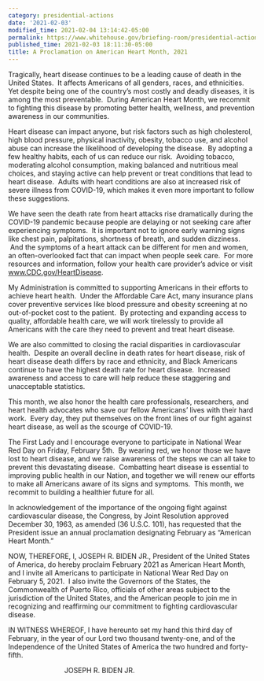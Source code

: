 ```yaml
---
category: presidential-actions
date: '2021-02-03'
modified_time: 2021-02-04 13:14:42-05:00
permalink: https://www.whitehouse.gov/briefing-room/presidential-actions/2021/02/03/proclamation-on-american-heart-month-2021/
published_time: 2021-02-03 18:11:30-05:00
title: A Proclamation on American Heart Month, 2021
---
```

 
Tragically, heart disease continues to be a leading cause of death in
the United States.  It affects Americans of all genders, races, and
ethnicities.  Yet despite being one of the country’s most costly and
deadly diseases, it is among the most preventable.  During American
Heart Month, we recommit to fighting this disease by promoting better
health, wellness, and prevention awareness in our communities.

Heart disease can impact anyone, but risk factors such as high
cholesterol, high blood pressure, physical inactivity, obesity, tobacco
use, and alcohol abuse can increase the likelihood of developing the
disease.  By adopting a few healthy habits, each of us can reduce our
risk.  Avoiding tobacco, moderating alcohol consumption, making balanced
and nutritious meal choices, and staying active can help prevent or
treat conditions that lead to heart disease.  Adults with heart
conditions are also at increased risk of severe illness from COVID-19,
which makes it even more important to follow these suggestions.

We have seen the death rate from heart attacks rise dramatically during
the COVID-19 pandemic because people are delaying or not seeking care
after experiencing symptoms.  It is important not to ignore early
warning signs like chest pain, palpitations, shortness of breath, and
sudden dizziness.  And the symptoms of a heart attack can be different
for men and women, an often-overlooked fact that can impact when people
seek care.  For more resources and information, follow your health care
provider’s advice or visit www.CDC.gov/HeartDisease.

My Administration is committed to supporting Americans in their efforts
to achieve heart health.  Under the Affordable Care Act, many insurance
plans cover preventive services like blood pressure and obesity
screening at no out-of-pocket cost to the patient.  By protecting and
expanding access to quality, affordable health care, we will work
tirelessly to provide all Americans with the care they need to prevent
and treat heart disease.

We are also committed to closing the racial disparities
in cardiovascular health.  Despite an overall decline in death rates for
heart disease, risk of heart disease death differs by race and
ethnicity, and Black Americans continue to have the highest death rate
for heart disease.  Increased awareness and access to care will help
reduce these staggering and unacceptable statistics.

This month, we also honor the health care professionals, researchers,
and heart health advocates who save our fellow Americans’ lives with
their hard work.  Every day, they put themselves on the front lines of
our fight against heart disease, as well as the scourge of COVID-19.

The First Lady and I encourage everyone to participate in National Wear
Red Day on Friday, February 5th.  By wearing red, we honor those we have
lost to heart disease, and we raise awareness of the steps we can all
take to prevent this devastating disease.  Combatting heart disease is
essential to improving public health in our Nation, and together we will
renew our efforts to make all Americans aware of its signs and symptoms.
 This month, we recommit to building a healthier future for all.

In acknowledgement of the importance of the ongoing fight against
cardiovascular disease, the Congress, by Joint Resolution approved
December 30, 1963, as amended (36 U.S.C. 101), has requested that the
President issue an annual proclamation designating February as “American
Heart Month.”

NOW, THEREFORE, I, JOSEPH R. BIDEN JR., President of the United States
of America, do hereby proclaim February 2021 as American Heart Month,
and I invite all Americans to participate in National Wear Red Day on
February 5, 2021.  I also invite the Governors of the States, the
Commonwealth of Puerto Rico, officials of other areas subject to the
jurisdiction of the United States, and the American people to join me in
recognizing and reaffirming our commitment to fighting cardiovascular
disease.

IN WITNESS WHEREOF, I have hereunto set my hand this third day of
February, in the year of our Lord two thousand twenty-one, and of the
Independence of the United States of America the two hundred and
forty-fifth.

                             JOSEPH R. BIDEN JR.
